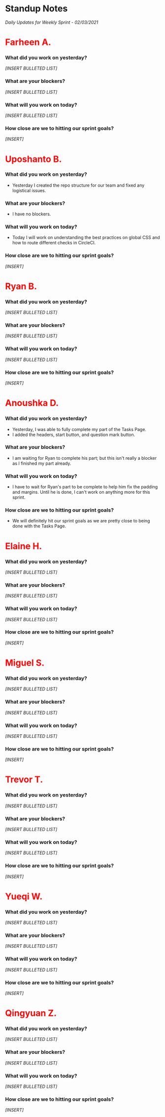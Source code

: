 # Standup Notes
*Daily Updates for Weekly Sprint - 02/03/2021*

<h1><span style="color: red;">Farheen A.</span></h1>

### What did you work on yesterday?
*[INSERT BULLETED LIST]*

### What are your blockers?
*[INSERT BULLETED LIST]*

### What will you work on today?
*[INSERT BULLETED LIST]*

### How close are we to hitting our sprint goals?
*[INSERT]*

<h1><span style="color: red;">Uposhanto B.</span></h1>

### What did you work on yesterday?
- Yesterday I created the repo structure for our team and fixed any logistical issues.

### What are your blockers?
- I have no blockers.

### What will you work on today?
- Today I will work on understanding the best practices on global CSS and how to route different checks in CircleCI.


### How close are we to hitting our sprint goals?
*[INSERT]*

<h1><span style="color: red;">Ryan B.</span></h1>

### What did you work on yesterday?
*[INSERT BULLETED LIST]*

### What are your blockers?
*[INSERT BULLETED LIST]*

### What will you work on today?
*[INSERT BULLETED LIST]*

### How close are we to hitting our sprint goals?
*[INSERT]*

<h1><span style="color: red;">Anoushka D.</span></h1>

### What did you work on yesterday?
- Yesterday, I was able to fully complete my part of the Tasks Page.
- I added the headers, start button, and question mark button.

### What are your blockers?
- I am waiting for Ryan to complete his part; but this isn't really a blocker as I finished my part already.

### What will you work on today?
- I have to wait for Ryan's part to be complete to help him fix the padding and margins. Until he is done, I can't work on anything more for this sprint.

### How close are we to hitting our sprint goals?
- We will definitely hit our sprint goals as we are pretty close to being done with the Tasks Page.

<h1><span style="color: red;">Elaine H.</span></h1>

### What did you work on yesterday?
*[INSERT BULLETED LIST]*

### What are your blockers?
*[INSERT BULLETED LIST]*

### What will you work on today?
*[INSERT BULLETED LIST]*

### How close are we to hitting our sprint goals?
*[INSERT]*

<h1><span style="color: red;">Miguel S.</span></h1>

### What did you work on yesterday?
*[INSERT BULLETED LIST]*

### What are your blockers?
*[INSERT BULLETED LIST]*

### What will you work on today?
*[INSERT BULLETED LIST]*

### How close are we to hitting our sprint goals?
*[INSERT]*

<h1><span style="color: red;">Trevor T.</span></h1>

### What did you work on yesterday?
*[INSERT BULLETED LIST]*

### What are your blockers?
*[INSERT BULLETED LIST]*

### What will you work on today?
*[INSERT BULLETED LIST]*

### How close are we to hitting our sprint goals?
*[INSERT]*

<h1><span style="color: red;">Yueqi W.</span></h1>

### What did you work on yesterday?
*[INSERT BULLETED LIST]*

### What are your blockers?
*[INSERT BULLETED LIST]*

### What will you work on today?
*[INSERT BULLETED LIST]*

### How close are we to hitting our sprint goals?
*[INSERT]*

<h1><span style="color: red;">Qingyuan Z.</span></h1>

### What did you work on yesterday?
*[INSERT BULLETED LIST]*

### What are your blockers?
*[INSERT BULLETED LIST]*

### What will you work on today?
*[INSERT BULLETED LIST]*

### How close are we to hitting our sprint goals?
*[INSERT]*
